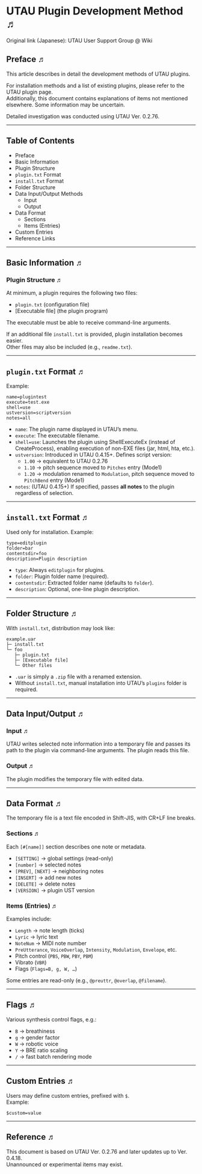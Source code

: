 # UTAU Plugin Development Method ♬
Original link (Japanese): UTAU User Support Group @ Wiki  

## Preface ♬
This article describes in detail the development methods of UTAU plugins.  

For installation methods and a list of existing plugins, please refer to the UTAU plugin page.  
Additionally, this document contains explanations of items not mentioned elsewhere. Some information may be uncertain.  

Detailed investigation was conducted using UTAU Ver. 0.2.76.  

---

## Table of Contents
- Preface  
- Basic Information  
- Plugin Structure  
- `plugin.txt` Format  
- `install.txt` Format  
- Folder Structure  
- Data Input/Output Methods  
  - Input  
  - Output  
- Data Format  
  - Sections  
  - Items (Entries)  
- Custom Entries  
- Reference Links  

---

## Basic Information ♬

### Plugin Structure ♬
At minimum, a plugin requires the following two files:  
- `plugin.txt` (configuration file)  
- [Executable file] (the plugin program)  

The executable must be able to receive command-line arguments.  

If an additional file `install.txt` is provided, plugin installation becomes easier.  
Other files may also be included (e.g., `readme.txt`).  

---

## `plugin.txt` Format ♬
Example:
```
name=plugintest
execute=test.exe
shell=use
ustversion=scriptversion
notes=all
```

- `name`: The plugin name displayed in UTAU’s menu.  
- `execute`: The executable filename.  
- `shell=use`: Launches the plugin using ShellExecuteEx (instead of CreateProcess), enabling execution of non-EXE files (jar, html, hta, etc.).  
- `ustversion`: Introduced in UTAU 0.4.15+. Defines script version:  
  - `1.00` → equivalent to UTAU 0.2.76  
  - `1.10` → pitch sequence moved to `Pitches` entry (Mode1)  
  - `1.20` → modulation renamed to `Modulation`, pitch sequence moved to `PitchBend` entry (Mode1)  
- `notes`: (UTAU 0.4.15+) If specified, passes **all notes** to the plugin regardless of selection.  

---

## `install.txt` Format ♬
Used only for installation. Example:
```
type=editplugin
folder=bar
contentsdir=foo
description=Plugin description
```
- `type`: Always `editplugin` for plugins.  
- `folder`: Plugin folder name (required).  
- `contentsdir`: Extracted folder name (defaults to `folder`).  
- `description`: Optional, one-line plugin description.  

---

## Folder Structure ♬
With `install.txt`, distribution may look like:
```
example.uar
├─ install.txt
└─ foo
   ├─ plugin.txt
   ├─ [Executable file]
   └─ Other files
```
- `.uar` is simply a `.zip` file with a renamed extension.  
- Without `install.txt`, manual installation into UTAU’s `plugins` folder is required.  

---

## Data Input/Output ♬

### Input ♬
UTAU writes selected note information into a temporary file and passes its path to the plugin via command-line arguments. The plugin reads this file.  

### Output ♬
The plugin modifies the temporary file with edited data.  

---

## Data Format ♬
The temporary file is a text file encoded in Shift-JIS, with CR+LF line breaks.  

### Sections ♬
Each `[#[name]]` section describes one note or metadata.  

- `[SETTING]` → global settings (read-only)  
- `[number]` → selected notes  
- `[PREV]`, `[NEXT]` → neighboring notes  
- `[INSERT]` → add new notes  
- `[DELETE]` → delete notes  
- `[VERSION]` → plugin UST version  

### Items (Entries) ♬
Examples include:  
- `Length` → note length (ticks)  
- `Lyric` → lyric text  
- `NoteNum` → MIDI note number  
- `PreUtterance`, `VoiceOverlap`, `Intensity`, `Modulation`, `Envelope`, etc.  
- Pitch control (`PBS`, `PBW`, `PBY`, `PBM`)  
- Vibrato (`VBR`)  
- Flags (`Flags=B, g, W, …`)  

Some entries are read-only (e.g., `@preuttr`, `@overlap`, `@filename`).  

---

## Flags ♬
Various synthesis control flags, e.g.:  
- `B` → breathiness  
- `g` → gender factor  
- `W` → robotic voice  
- `Y` → BRE ratio scaling  
- `/` → fast batch rendering mode  

---

## Custom Entries ♬
Users may define custom entries, prefixed with `$`.  
Example:
```
$custom=value
```

---

## Reference ♬
This document is based on UTAU Ver. 0.2.76 and later updates up to Ver. 0.4.18.  
Unannounced or experimental items may exist.  
